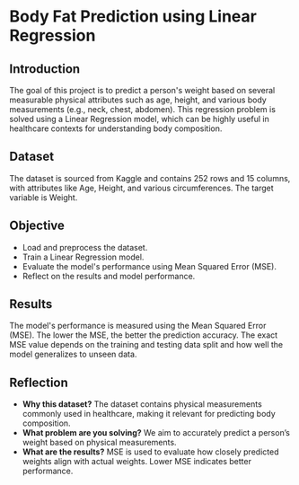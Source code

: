 # Body Fat Prediction using Linear Regression

## Introduction
The goal of this project is to predict a person's weight based on several measurable physical attributes such as age, height, and various body measurements (e.g., neck, chest, abdomen). This regression problem is solved using a Linear Regression model, which can be highly useful in healthcare contexts for understanding body composition.

## Dataset
The dataset is sourced from Kaggle and contains 252 rows and 15 columns, with attributes like Age, Height, and various circumferences. The target variable is Weight.

## Objective
- Load and preprocess the dataset.
- Train a Linear Regression model.
- Evaluate the model's performance using Mean Squared Error (MSE).
- Reflect on the results and model performance.

## Results
The model's performance is measured using the Mean Squared Error (MSE). The lower the MSE, the better the prediction accuracy. The exact MSE value depends on the training and testing data split and how well the model generalizes to unseen data.

## Reflection
- **Why this dataset?** The dataset contains physical measurements commonly used in healthcare, making it relevant for predicting body composition.
- **What problem are you solving?** We aim to accurately predict a person’s weight based on physical measurements.
- **What are the results?** MSE is used to evaluate how closely predicted weights align with actual weights. Lower MSE indicates better performance.
